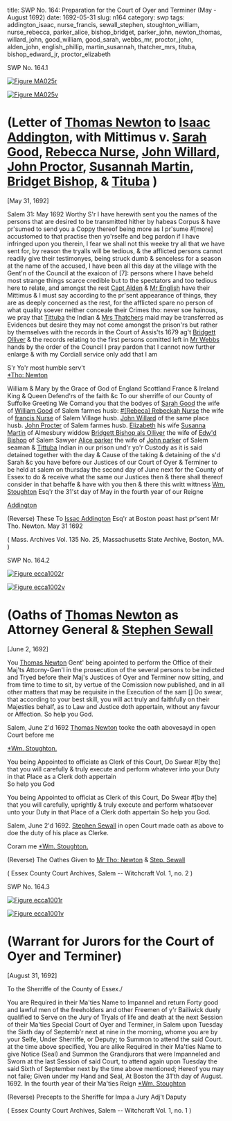 title: SWP No. 164: Preparation for the Court of Oyer and Terminer (May - August 1692)
date: 1692-05-31
slug: n164
category: swp
tags: addington_isaac, nurse_francis, sewall_stephen, stoughton_william, nurse_rebecca, parker_alice, bishop_bridget, parker_john, newton_thomas, willard_john, good_william, good_sarah, webbs_mr, proctor_john, alden_john, english_phillip, martin_susannah, thatcher_mrs, tituba, bishop_edward_jr, proctor_elizabeth






<div markdown class="doc" id="n164.1">

<div class="doc_id">SWP No. 164.1</div>

<span markdown class="figure">[![Figure MA025r](archives/MA135/small/MA025r.jpg)](archives/MA135/large/MA025r.jpg)</span>

<span markdown class="figure">[![Figure MA025v](archives/MA135/small/MA025v.jpg)](archives/MA135/large/MA025v.jpg)</span>

# (Letter of [Thomas Newton](/tag/newton_thomas.html) to [Isaac Addington](/tag/addington_isaac.html), with Mittimus v. [Sarah Good](/tag/good_sarah.html), [Rebecca Nurse](/tag/nurse_rebecca.html), [John Willard](/tag/willard_john.html), [John Proctor](/tag/proctor_john.html), [Susannah Martin](/tag/martin_susannah.html), [Bridget Bishop](/tag/bishop_bridget.html), & [Tituba](tag/tituba.html) )

[May 31, 1692]

Salem  31: May 1692  Worthy S'r 
I have herewith sent you the names of the persons that are desired to be transmitted hither by habeas Corpus & have pr'sumed to send you a Coppy thereof being more as I pr'sume #[more] accustomed to that practise then yo'rselfe and beg pardon if I have infringed upon you therein, I fear we shall not this weeke try all that we have sent for, by reason the tryalls will be tedious, & the afflicted persons cannot readily give their testimonyes, being struck dumb & senceless for a season at the name of the accused, I have been all this day at the village with the Gent'n of the Council at the exaicon of [7]: persons where I have beheld most strange things scarce credible but to the spectators and too tedious here to relate, and amongst the rest [Capt Alden](/tag/alden_john.html) & [Mr English](/tag/english_phillip.html) have their Mittimus & I must say according to the pr'sent appearance of things, they are as deeply concerned as the rest, for the afflicted spare no person of what quality soever neither conceale their Crimes tho: never soe hainous, we pray that [Tittuba](/tag/tituba.html) the Indian & [Mrs Thatchers](/tag/thatcher_mrs.html) maid may be transferred as Evidences but desire they may not come amongst the prison'rs but rather by themselves with the records in the Court of Assis'ts 1679 ag't [Bridgett Olliver](/tag/bishop_bridget.html) & the records relating to the first persons comitted left in [Mr Webbs](/tag/webbs_mr.html) hands by the order of the Council I pray pardon that I cannot now further enlarge & with my Cordiall service only add that I am

S'r Yo'r most humble serv't  
[*Tho: Newton](/tag/newton_thomas.html)   

William & Mary by the Grace of God of England Scottland France & Ireland King & Queen Defend'rs of the faith &c To our sherriffe of our County of Suffolke Greeting We Comand you that the bodyes of [Sarah Good](/tag/good_sarah.html) the wife of [William Good](/tag/good_william.html) of Salem farmes husb: [#[Rebeca] Rebeckah Nurse](/tag/nurse_rebecca.html) the wife of [francis Nurse](/tag/nurse_francis.html) of Salem Village husb. [John Willard](/tag/willard_john.html) of the same place husb. [John Procter](/tag/proctor_john.html) of Salem farmes husb. [Elizabeth](/tag/proctor_elizabeth.html) his wife [Susanna Martin](/tag/martin_susannah.html) of Almesbury widdow [Bridgett Bishop als Olliver](/tag/bishop_bridget.html) the wife of [Edw'd Bishop](/tag/bishop_edward_jr.html) of Salem Sawyer [Alice parker](/tag/parker_alice.html) the wife of [John parker](/tag/parker_john.html) of Salem seaman & [Tittuba](/tag/tituba.html) Indian in our prison und'r yo'r Custody as it is said detained together with the day & Cause of the taking & detaining of the s'd Sarah &c you have before our Justices of our Court of Oyer & Terminer to be held at salem on thursday the second day of June next for the County of Essex to do & receive what the same our Justices then & there shall thereof consider in that behaffe & have with you then & there this writt wittness [Wm. Stoughton](/tag/stoughton_william.html) Esq'r the 31'st day of May in the fourth year of our Reigne

[Addington](/tag/addington_isaac.html)
 
(Reverse) These To [Issac Addington](/tag/addington_isaac.html) Esq'r at Boston 
poast hast pr'sent
Mr Tho. Newton.
May 31 1692

( Mass. Archives Vol. 135 No. 25, Massachusetts State Archive, Boston, MA. )


</div>



<div markdown class="doc" id="n164.2">

<div class="doc_id">SWP No. 164.2</div>

<span markdown class="figure">[![Figure ecca1002r](archives/ecca/thumb/ecca1002r.jpg)](archives/ecca/large/ecca1002r.jpg)</span>

<span markdown class="figure">[![Figure ecca1002v](archives/ecca/thumb/ecca1002v.jpg)](archives/ecca/large/ecca1002v.jpg)</span>


# (Oaths of [Thomas Newton](/tag/newton_thomas.html) as Attorney General & [Stephen Sewall](/tag/sewall_stephen.html)

[June 2, 1692]

You [Thomas Newton](/tag/newton_thomas.html) Gent' being apointed to perform the Office of their Maj'ts Attorny-Gen'l in the prosecution of the several persons to be indicted and Tryed before their Maj's Justices of Oyer and Terminer now sitting, and from time to time to sit, by vertue of the Comission now published, and in all other matters that may be requisite in the Execution of the sam [] Do swear, that according to your best skill, you will act truly and faithfully on their Majesties behalf, as to Law and Justice doth appertain, without any favour or Affection. So help you God.

Salem, June 2'd 1692 [Thomas Newton](/tag/newton_thomas.html) 
tooke the oath abovesayd in open 
Court before me

[*Wm. Stoughton.](/tag/stoughton_william.html)

You being Appointed to officiate as Clerk of this Court, Do Swear #[by the] that 
you will carefully & truly execute and perform whatever into your Duty in that
Place as a Clerk doth appertain                     
                                            So help you God
                     

You being Appointed to officiat as Clerk of this Court, Do Swear #[by the] that you will carefully, uprightly & truly execute and perform whatsoever unto your Duty in that Place of a Clerk doth appertain So help you God. 

Salem, June 2'd 1692. [Stephen Sewall](/tag/sewall_stephen.html) 
in open Court made oath as above to doe the duty of his place as Clerke.

Coram me [*Wm. Stoughton.](/tag/stoughton_william.html)

(Reverse) The Oathes Given to [Mr Tho: Newton](/tag/newton_thomas.html) & [Step. Sewall](/tag/sewall_stephen.html)

( Essex County Court Archives, Salem -- Witchcraft Vol. 1, no. 2 )


</div>



<div markdown class="doc" id="n164.3">

<div class="doc_id">SWP No. 164.3</div>


<span markdown class="figure">[![Figure ecca1001r](archives/ecca/thumb/ecca1001r.jpg)](archives/ecca/large/ecca1001r.jpg)</span>

<span markdown class="figure">[![Figure ecca1001v](archives/ecca/thumb/ecca1001v.jpg)](archives/ecca/large/ecca1001v.jpg)</span>

# (Warrant for Jurors for the Court of Oyer and Terminer)

[August 31, 1692]

To the Sherriffe of the County of Essex./

You are Required in their Ma'ties Name to Impannel and return Forty good and lawful men of the freeholders and other Freemen of y'r Bailiwick duely qualified to Serve on the Jury of Tryals of life and death at the next Session of their Ma'ties Special Court of Oyer and Terminer, in Salem upon Tuesday the Sixth day of Septemb'r next at nine in the morning, whome you are by your Selfe, Under Sherriffe, or Deputy; to Summon to attend the said Court. at the time above specified, 
You are alike Required in their Ma'ties Name to give Notice (Seal) and Summon the Grandjurors that were Impanneled and Sworn at the last Session of said Court, to attend again upon Tuesday the said Sixth of September next by the time above mentioned;  Hereof you may not faile; Given under my Hand and Seal, At Boston the 31'th day of August. 1692. In the fourth year of their Ma'ties Reign
[*Wm. Stoughton](/tag/stoughton_william.html)

(Reverse) Precepts to the Sheriffe for Impa a Jury 
Adj't Daputy 

( Essex County Court Archives, Salem -- Witchcraft Vol. 1, no. 1 )


</div>

